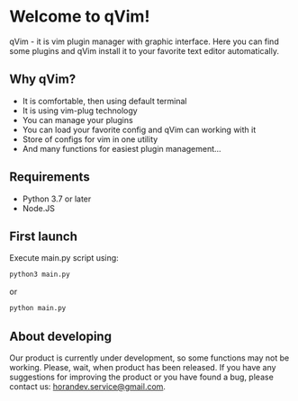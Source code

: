 #  Welcome to qVim!
qVim - it is vim plugin manager with graphic interface. Here you can find some plugins and qVim install it to your favorite text editor automatically.

## Why qVim?
- It is comfortable, then using default terminal
- It is using vim-plug technology
- You can manage your plugins
- You can load your favorite config and qVim can working with it
- Store of configs for vim in one utility
- And many functions for easiest plugin management...

## Requirements
 - Python 3.7 or later
 - Node.JS
 

## First launch
Execute main.py script using:
```sh
python3 main.py
```
or
```sh
python main.py
```

## About developing
Our product is currently under development, so some functions may not be working. Please, wait, when product has been released. If you have any suggestions for improving the product or you have found a bug, please contact us: horandev.service@gmail.com.

